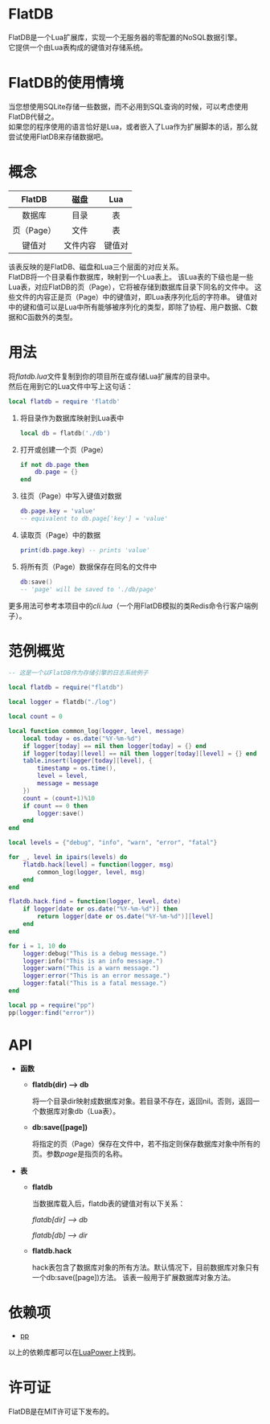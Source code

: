FlatDB
===========

FlatDB是一个Lua扩展库，实现一个无服务器的零配置的NoSQL数据引擎。<br>
它提供一个由Lua表构成的键值对存储系统。

FlatDB的使用情境
===========

当您想使用SQLite存储一些数据，而不必用到SQL查询的时候，可以考虑使用FlatDB代替之。<br>
如果您的程序使用的语言恰好是Lua，或者嵌入了Lua作为扩展脚本的话，那么就尝试使用FlatDB来存储数据吧。

概念
==========

|     FlatDB     |     磁盘     |   Lua      |
|:--------------:|:------------:|:----------:|
| 数据库         | 目录        | 表         |
| 页（Page）     | 文件          | 表         |
| 键值对         | 文件内容      | 键值对     |

该表反映的是FlatDB、磁盘和Lua三个层面的对应关系。<br>
FlatDB将一个目录看作数据库，映射到一个Lua表上。
该Lua表的下级也是一些Lua表，对应FlatDB的页（Page），它将被存储到数据库目录下同名的文件中。
这些文件的内容正是页（Page）中的键值对，即Lua表序列化后的字符串。
键值对中的键和值可以是Lua中所有能够被序列化的类型，即除了协程、用户数据、C数据和C函数外的类型。

用法
==========

将*flatdb.lua*文件复制到你的项目所在或存储Lua扩展库的目录中。<br>
然后在用到它的Lua文件中写上这句话：
```lua
local flatdb = require 'flatdb'
```

1. 将目录作为数据库映射到Lua表中

    ```lua
    local db = flatdb('./db')
    ```

2. 打开或创建一个页（Page）

    ```lua
    if not db.page then
    	db.page = {}
    end
    ```

3. 往页（Page）中写入键值对数据

    ```lua
    db.page.key = 'value'
    -- equivalent to db.page['key'] = 'value'
    ```

4. 读取页（Page）中的数据

    ```lua
    print(db.page.key) -- prints 'value'
    ```

5. 将所有页（Page）数据保存在同名的文件中

    ```lua
    db:save()
    -- 'page' will be saved to './db/page'
    ```

更多用法可参考本项目中的*cli.lua*（一个用FlatDB模拟的类Redis命令行客户端例子）。

范例概览
==========

```lua
-- 这是一个以FlatDB作为存储引擎的日志系统例子

local flatdb = require("flatdb")

local logger = flatdb("./log")

local count = 0

local function common_log(logger, level, message)
	local today = os.date("%Y-%m-%d")
	if logger[today] == nil then logger[today] = {} end
	if logger[today][level] == nil then logger[today][level] = {} end
	table.insert(logger[today][level], {
		timestamp = os.time(),
		level = level,
		message = message
	})
	count = (count+1)%10
	if count == 0 then
		logger:save()
	end
end

local levels = {"debug", "info", "warn", "error", "fatal"}

for _, level in ipairs(levels) do
	flatdb.hack[level] = function(logger, msg)
		common_log(logger, level, msg)
	end
end

flatdb.hack.find = function(logger, level, date)
	if logger[date or os.date("%Y-%m-%d")] then
		return logger[date or os.date("%Y-%m-%d")][level]
	end
end

for i = 1, 10 do
	logger:debug("This is a debug message.")
	logger:info("This is an info message.")
	logger:warn("This is a warn message.")
	logger:error("This is an error message.")
	logger:fatal("This is a fatal message.")
end

local pp = require("pp")
pp(logger:find("error"))

```

API
==========

- **函数**

  - **flatdb(dir) --> db**

      将一个目录dir映射成数据库对象。若目录不存在，返回nil。否则，返回一个数据库对象db（Lua表）。

  - **db:save([page])**

      将指定的页（Page）保存在文件中，若不指定则保存数据库对象中所有的页。参数*page*是指页的名称。

- **表**

  - **flatdb**

      当数据库载入后，flatdb表的键值对有以下关系：

      *flatdb[dir] --> db*

      *flatdb[db] --> dir*

  - **flatdb.hack**

      hack表包含了数据库对象的所有方法。默认情况下，目前数据库对象只有一个db:save([page])方法。
      该表一般用于扩展数据库对象方法。

依赖项
=======

- [pp](https://github.com/luapower/pp)

以上的依赖库都可以在[LuaPower](https://luapower.com/)上找到。

许可证
=======

FlatDB是在MIT许可证下发布的。
